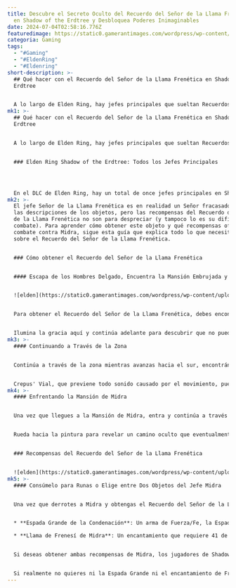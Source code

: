 ```yaml
---
title: Descubre el Secreto Oculto del Recuerdo del Señor de la Llama Frenética
  en Shadow of the Erdtree y Desbloquea Poderes Inimaginables
date: 2024-07-04T02:58:16.776Z
featuredimage: https://static0.gamerantimages.com/wordpress/wp-content/uploads/2024/07/elden-ring-shadow-of-the-erdtree-frenzied-flame-closeup.png?q=49&fit=crop&w=1100&h=550&dpr=2
categoria: Gaming
tags:
  - "#Gaming"
  - "#EldenRing"
  - "#Eldenring"
short-description: >-
  ## Qué hacer con el Recuerdo del Señor de la Llama Frenética en Shadow of the
  Erdtree


  A lo largo de Elden Ring, hay jefes principales que sueltan Recuerdos al ser derrotados. No todos los jefes sueltan estos objetos únicos que se pueden intercambiar (o consumir), pero los jefes principales de Elden Ring sí lo hacen, incluyendo diez nuevos jefes de Recuerdo en el DLC. Uno de estos nuevos jefes que los jugadores encontrarán haci
mk1: >-
  ## Qué hacer con el Recuerdo del Señor de la Llama Frenética en Shadow of the
  Erdtree


  A lo largo de Elden Ring, hay jefes principales que sueltan Recuerdos al ser derrotados. No todos los jefes sueltan estos objetos únicos que se pueden intercambiar (o consumir), pero los jefes principales de Elden Ring sí lo hacen, incluyendo diez nuevos jefes de Recuerdo en el DLC. Uno de estos nuevos jefes que los jugadores encontrarán hacia la mitad o el final de Shadow of the Erdtree es Midra, Señor de la Llama Frenética.


  ### Elden Ring Shadow of the Erdtree: Todos los Jefes Principales




  En el DLC de Elden Ring, hay un total de once jefes principales en Shadow of the Erdtree, pero no necesitas derrotarlos a todos para completar el DLC.
mk2: >-
  El jefe Señor de la Llama Frenética es en realidad un Señor fracasado, según
  las descripciones de los objetos, pero las recompensas del Recuerdo del Señor
  de la Llama Frenética no son para despreciar (y tampoco lo es su difícil
  combate). Para aprender cómo obtener este objeto y qué recompensas ofrece el
  combate contra Midra, sigue esta guía que explica todo lo que necesitas saber
  sobre el Recuerdo del Señor de la Llama Frenética.


  ### Cómo obtener el Recuerdo del Señor de la Llama Frenética


  #### Escapa de los Hombres Delgado, Encuentra la Mansión Embrujada y Derrota a Midra


  ![elden](https://static0.gamerantimages.com/wordpress/wp-content/uploads/2024/07/midra-lord-of-frenzied-flame-phase-2-boss-tips.png?q=70&fit=crop&w=1500&dpr=1 "elden")


  Para obtener el Recuerdo del Señor de la Llama Frenética, debes encontrar y derrotar a Midra, el líder de la Mansión de Midra, una Mansión de la Locura que se encuentra en lo profundo de los Bosques Abisales. Para llegar a los Bosques Abisales, debes encontrar la entrada secreta debajo del puente principal en Shadow Keep, luego continuar descendiendo hasta encontrar la Catacumba de Luz Oscura. Derrota al jefe Inquisidor para acceder a los propios Bosques Abisales.


  Ilumina la gracia aquí y continúa adelante para descubrir que no puedes montar a Torrent en los Bosques Abisales, ya que el Corcel Espectral en realidad tiene miedo, porque la Llama Frenética es una de las pocas cosas que pueden quemar espíritus, y hay Locura en estos bosques.
mk3: >-
  #### Continuando a Través de la Zona


  Continúa a través de la zona mientras avanzas hacia el sur, encontrándote con Madding Hand (un invasor NPC) y eventualmente hallando un camino que parece conducir más al este. Ten mucho cuidado de pasar desapercibido ante los enemigos infestados de Locura en estas áreas y eventualmente encontrarás una mansión oculta en los Bosques Abisales. La mansión no se puede ver en el mapa del mundo, ya que está escondida debajo del puente que conecta el Terminus del Dragón con el Gran Altar de la Comunión del Dragón.


  Crepus' Vial, que previene todo sonido causado por el movimiento, puede ser de gran ayuda para evitar ser detectado. Considera usar un hechizo como Forma Invisible para aumentar aún más tu sigilo.
mk4: >-
  #### Enfrentando la Mansión de Midra


  Una vez que llegues a la Mansión de Midra, entra y continúa a través del corto legado del calabozo hasta encontrar una pintura masiva de Midra y una mujer llamada Nanaya (que se puede encontrar en otro lugar de la mansión sentada en una silla). De hecho, puedes ver a Midra aproximadamente a la mitad del calabozo, y escucharlo gemir mientras caminas por el balcón sobre la sala de entrada de la mansión.


  Rueda hacia la pintura para revelar un camino oculto que eventualmente conduce a la puerta del jefe en el segundo piso de la Mansión de Midra. Recuerda iluminar la gracia y bajar la escalera para facilitar el acceso a la puerta del jefe si fallas.


  ### Recompensas del Recuerdo del Señor de la Llama Frenética


  ![elden](https://static0.gamerantimages.com/wordpress/wp-content/uploads/2024/07/elden-ring-remembrance-of-the-lord-of-frenzied-flame-remembrance-rewards.png?q=70&fit=crop&w=1500&dpr=1 "elden")
mk5: >-
  #### Consúmelo para Runas o Elige entre Dos Objetos del Jefe Midra


  Una vez que derrotes a Midra y obtengas el Recuerdo del Señor de la Llama Frenética, tienes dos opciones: consumirlo para obtener Runas o intercambiarlo con Enia, la lectora de dedos en la Mesa Redonda. Todos los Recuerdos se pueden intercambiar por una elección entre dos (o, a veces, más) recompensas del jefe. Por intercambiar el Recuerdo del Señor de la Llama Frenética, las opciones de recompensa incluyen:


  * **Espada Grande de la Condenación**: Un arma de Fuerza/Fe, la Espada Grande de la Condenación escala bien y causa una gran cantidad de daño con su Ceniza de Guerra, Cruz Dorada.

  * **Llama de Frenesí de Midra**: Un encantamiento que requiere 41 de Fe, este hechizo hace que el jugador se levante y forme la cabeza del Señor de la Llama Frenética para crear una explosión de Llama Frenética en el área cercana.


  Si deseas obtener ambas recompensas de Midra, los jugadores de Shadow of the Erdtree pueden dirigirse a un Mausoleo Caminante o a una de las varias tumbas de Recuerdo en las Ruinas de los Dedos del Reino de las Sombras. Puedes duplicar recuerdos no Demigod en cualquier Mausoleo Caminante que no tenga una campana.


  Si realmente no quieres ni la Espada Grande ni el encantamiento de Frenesí, también puedes consumir el Recuerdo para obtener un total de 30,000 Runas.
---
```

